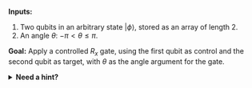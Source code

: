 **Inputs:**

1. Two qubits in an arbitrary state $|\phi\rangle$, stored as an array of length 2.
2. An angle $\theta$: $-\pi < \theta \leq \pi$.

**Goal:** Apply a controlled $R_x$ gate, using the first qubit as control and the second qubit as target, with $\theta$ as the angle argument for the gate.

<details>
    <summary><b>Need a hint?</b></summary>
    <p>If you were to apply a regular version of $R_x$ gate, it would take two parameters - angle $\theta$ as the first parameter and the target qubit as the second parameter.</p>
</details>